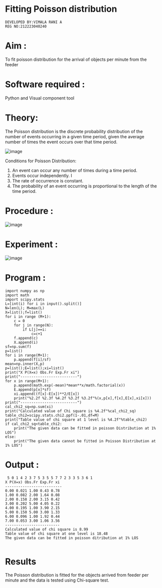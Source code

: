 # Fitting Poisson  distribution
```
DEVELOPED BY:VIMALA RANI A
REG NO:212223040240
```
# Aim : 

To fit poisson distribution for the arrival of objects per minute from the feeder

# Software required :  

Python and Visual component tool

# Theory:

The Poisson distribution is the discrete probability distribution of the number of events occurring in a given time period, given the average number of times the event occurs over that time period.

![image](https://user-images.githubusercontent.com/104613195/166248326-fd042076-8b0b-40c4-8b11-1d8e8fcb74db.png)

 Conditions for Poisson Distribution:

1. An event can occur any number of times during a time period.
2. Events occur independently. I
3. The rate of occurrence is constant.
4. The probability of an event occurring is proportional to the length of the time period. 
 
# Procedure :

![image](https://user-images.githubusercontent.com/104613195/166251988-d0c53205-6080-4f7b-ae4c-398178586637.png)

# Experiment :

![image](https://user-images.githubusercontent.com/103921593/230282876-f4a5afbf-cac1-4648-a1b0-c78840638a8e.png)

# Program :
```
import numpy as np
import math
import scipy.stats
L=[int(i) for i in input().split()]
N=len(L); M=max(L) 
X=list();f=list()
for i in range (M+1):
    c = 0
    for j in range(N):
        if L[j]==i:
            c=c+1
    f.append(c)
    X.append(i)
sf=np.sum(f)
p=list()
for i in range(M+1):
    p.append(f[i]/sf) 
mean=np.inner(X,p)
p=list();E=list();xi=list()
print("X P(X=x) Obs.Fr Exp.Fr xi")
print("--------------------------")
for x in range(M+1):
    p.append(math.exp(-mean)*mean**x/math.factorial(x))
    E.append(p[x]*sf)
    xi.append((f[x]-E[x])**2/E[x])
    print("%2.2f %2.3f %4.2f %3.2f %3.2f"%(x,p[x],f[x],E[x],xi[x]))
print("--------------------------")
cal_chi2_sq=np.sum(xi)
print("Calculated value of Chi square is %4.2f"%cal_chi2_sq)
table_chi2=scipy.stats.chi2.ppf(1-.01,df=M)
print("Table value of chi square at 1 level is %4.2f"%table_chi2)
if cal_chi2_sq<table_chi2:
    print("The given data can be fitted in poisson Distribution at 1% LOS")
else:
    print("The given data cannot be fitted in Poisson Distribution at 1% LOS")
```
 

# Output : 
```
 5 0 1 4 2 3 7 5 3 5 5 7 7 2 3 3 5 3 6 1
X P(X=x) Obs.Fr Exp.Fr xi
--------------------------
0.00 0.021 1.00 0.43 0.78
1.00 0.082 2.00 1.64 0.08
2.00 0.158 2.00 3.15 0.42
3.00 0.202 5.00 4.05 0.22
4.00 0.195 1.00 3.90 2.15
5.00 0.150 5.00 3.00 1.33
6.00 0.096 1.00 1.92 0.44
7.00 0.053 3.00 1.06 3.56
-------------------------
Calculated value of chi square is 8.99
Table value of chi square at one level is 18.48
The given data can be fitted in poisson ditribution at 1% LOS


```


# Results

The Poisson distribution is fitted for the objects arrived from feeder per minute and the data is tested using Chi-square test. 
 
